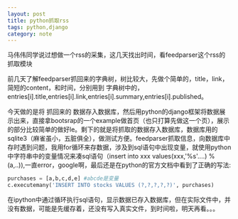 ```yaml
---
layout: post
title: python抓取rss
tags: python,django
category: note
---
```



马伟伟同学说过想做一个rss的采集，这几天找出时间，看feedparser这个rss的抓取模块

前几天了解feedparser抓回来的字典树，树比较大，先做个简单的，title，link，简短的content，和时间，分别用到  字典树中的，entries[i].title,entries[i].link,entries[i].summary,entries[i].published。

今天做的是将 抓回来的 数据存入数据库，然后用python的django框架将数据展示出来，直接拿bootsrap的一个example做首页（也只打算先做这一个页），展示的部分比较简单的做好le。剩下的就是将抓取的数据存入数据库，数据库用的sqlite3（麻雀虽小，五脏俱全），做测试方便。feedparser抓取信息，向数据库中存时遇到问题，我用for循环来存数据，涉及到sql语句中出现变量，就使用python中字符串中的变量情况来凑sql语句（insert into xxx values(xxx,'%s'....) % (a,..)),一直error，google啊，最后还是在python的官方文档中看到了正确的写法:

```python
purchases = [a,b,c,d,e] #abcde是变量
c.executemany('INSERT INTO stocks VALUES (?,?,?,?,?)', purchases)
```

在ipython中通过循环执行sql语句，显示数据已存入数据库，但在实际文件中，并没有数据，可能是先缓存着，还没有写入真实文件，到时间啦，明天再看。。。
